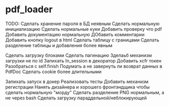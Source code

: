 # pdf_loader

TODO:
Сделать хранение пароля в БД неявным
Сделать нормальную инициализацию
Сделать нормальные куки
Добавить проверку что pdf
Добавить документацию нормальную
ДОбавить комментарии
Добавить кнопку logout в html
Сделать таблицу с границами
Сделать разделение таблицы  и добавления более явным

Сделать загрузку блоками
Сделать пагинацию
Зделаьб механизм загрузки не по id
Запихать In_session в декоратор
Добавить xcfr токен
Разобраться с self.finish
Подумать а не завернуть ли возврат данных в PdfDoc
Сделать cookie более длительными

Запихать запуск в докер
Реализовать тесты
Добавить механизм регистрации
Нанять дизайнера и хорошего фронтэндщика чтобы сделать нормальную "морду"
Сделать разделение PNG нормальным, а не через bash
Сделать загрузку параддельной/неблокирующей

